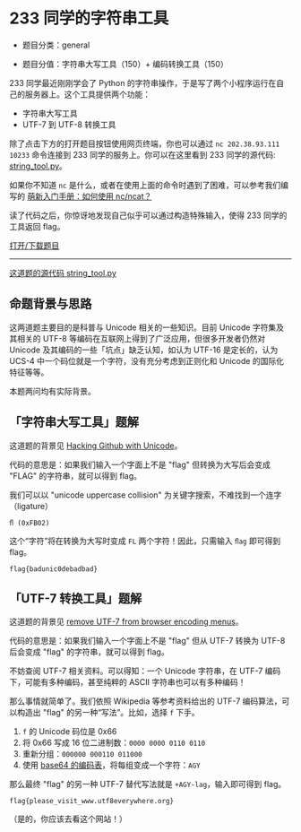 # 233 同学的字符串工具

- 题目分类：general

- 题目分值：字符串大写工具（150）+ 编码转换工具（150）

233 同学最近刚刚学会了 Python 的字符串操作，于是写了两个小程序运行在自己的服务器上。这个工具提供两个功能：

- 字符串大写工具
- UTF-7 到 UTF-8 转换工具

除了点击下方的打开题目按钮使用网页终端，你也可以通过 `nc 202.38.93.111 10233` 命令连接到 233 同学的服务上。你可以在这里看到 233 同学的源代码: [string\_tool.py](src/string_tool.py)。

如果你不知道 `nc` 是什么，或者在使用上面的命令时遇到了困难，可以参考我们编写的 [萌新入门手册：如何使用 nc/ncat？](https://lug.ustc.edu.cn/planet/2019/09/how-to-use-nc/)

读了代码之后，你惊讶地发现自己似乎可以通过构造特殊输入，使得 233 同学的工具返回 flag。

[打开/下载题目](http://202.38.93.111:10234/?token={token})

---

[这道题的源代码 string_tool.py](./src/string_tool.py)

## 命题背景与思路

这两道题主要目的是科普与 Unicode 相关的一些知识。目前 Unicode 字符集及其相关的 UTF-8 等编码在互联网上得到了广泛应用，但很多开发者仍然对 Unicode 及其编码的一些「坑点」缺乏认知，如认为 UTF-16 是定长的，认为 UCS-4 中一个码位就是一个字符，没有充分考虑到正则化和 Unicode 的国际化特征等等。

本题两问均有实际背景。

## 「字符串大写工具」题解

这道题的背景见 [Hacking Github with Unicode](https://eng.getwisdom.io/hacking-github-with-unicode-dotless-i/)。

代码的意思是：如果我们输入一个字面上不是 "flag" 但转换为大写后会变成 "FLAG" 的字符串，就可以得到 flag。

我们可以以 "unicode uppercase collision" 为关键字搜索，不难找到一个连字（ligature）

```
ﬂ (0xFB02)
```

这个“字符”将在转换为大写时变成 `FL` 两个字符！因此，只需输入 `ﬂag` 即可得到 flag。

```
flag{badunic0debadbad}
```

## 「UTF-7 转换工具」题解

这道题的背景见 [remove UTF-7 from browser encoding menus](https://bugzilla.mozilla.org/show_bug.cgi?id=441876)。

代码的意思是：如果我们输入一个字面上不是 "flag" 但从 UTF-7 转换为 UTF-8 后会变成 "flag" 的字符串，就可以得到 flag。

不妨查阅 UTF-7 相关资料。可以得知：一个 Unicode 字符串，在 UTF-7 编码下，可能有多种编码，甚至纯粹的 ASCII 字符串也可以有多种编码！

那么事情就简单了。我们依照 Wikipedia 等参考资料给出的 UTF-7 编码算法，可以构造出 "flag" 的另一种“写法”。比如，选择 `f` 下手。

1. `f` 的 Unicode 码位是 0x66
2. 将 0x66 写成 16 位二进制数：`0000 0000 0110 0110`
3. 重新分组：`000000 000110 011000`
4. 使用 [base64 的编码表](https://en.wikipedia.org/wiki/Base64#Base64_table)，将每组变成一个字符：`AGY`

那么最终 "flag" 的另一种 UTF-7 替代写法就是 `+AGY-lag`，输入即可得到 flag。

```
flag{please_visit_www.utf8everywhere.org}
```

（是的，你应该去看这个网站！）
